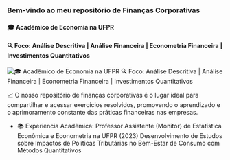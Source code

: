 ### Bem-vindo ao meu repositório de Finanças Corporativas
#### 🎓 Acadêmico de Economia na UFPR
#### 🔍 Foco: Análise Descritiva | Análise Financeira | Econometria Financeira | Investimentos Quantitativos

![🎓 Acadêmico de Economia na UFPR 🔍 Foco: Análise Descritiva | Análise Financeira | Econometria Financeira | Investimentos Quantitativos](https://faculdadesensu.edu.br/wp-content/uploads/2023/03/financa-corporativa-site.jpg)

📈 O nosso repositório de finanças corporativas é o lugar ideal para compartilhar e acessar exercícios resolvidos, promovendo o aprendizado e o aprimoramento constante das práticas financeiras nas empresas.

- 📚 Experiência Acadêmica: Professor Assistente (Monitor) de Estatística Econômica e Econometria na UFPR (2023) Desenvolvimento de Estudos sobre Impactos de Políticas Tributárias no Bem-Estar de Consumo com Métodos Quantitativos 
